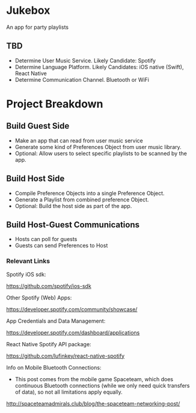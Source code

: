 # Jukebox
An app for party playlists

## TBD

* Determine User Music Service. Likely Candidate: Spotify
* Determine Language Platform. Likely Candidates: iOS native (Swift), React Native
* Determine Communication Channel. Bluetooth or WiFi

# Project Breakdown

## Build Guest Side

* Make an app that can read from user music service
* Generate some kind of Preferences Object from user music library.
* Optional: Allow users to select specific playlists to be scanned by the app.

## Build Host Side

* Compile Preference Objects into a single Preference Object.
* Generate a Playlist from combined preference Object.
* Optional: Build the host side as part of the app.

## Build Host-Guest Communications

* Hosts can poll for guests
* Guests can send Preferences to Host




### Relevant Links

Spotify iOS sdk:

https://github.com/spotify/ios-sdk

Other Spotify (Web) Apps:

https://developer.spotify.com/community/showcase/

App Credentials and Data Management:

https://developer.spotify.com/dashboard/applications

React Native Spotify API package:

https://github.com/lufinkey/react-native-spotify


Info on Mobile Bluetooth Connections:

* This post comes from the mobile game Spaceteam, which does continuous Bluetooth connections (while we only need quick transfers of data), so not all limitations apply equally.

http://spaceteamadmirals.club/blog/the-spaceteam-networking-post/





